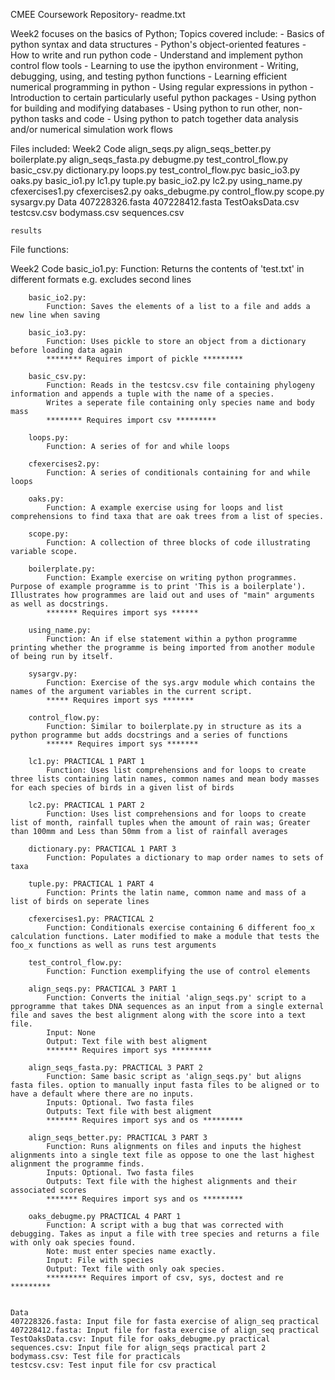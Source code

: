 CMEE Coursework Repository- readme.txt 

Week2 focuses on the basics of Python; Topics covered include:
    - Basics of python syntax and data structures
    - Python's object-oriented features
    - How to write and run python code
    - Understand and implement python control flow tools
    - Learning to use the ipython environment 
    - Writing, debugging, using, and testing python functions 
    - Learning efficient numerical programming in python
    - Using regular expressions in python
    - Introduction to certain particularly useful python packages
    - Using python for building and modifying databases
    - Using python to run other, non-python tasks and code
    - Using python to patch together data analysis and/or numerical        simulation work flows

Files included:
Week2 
    Code 
        align_seqs.py           align_seqs_better.py    boilerplate.py 
        align_seqs_fasta.py     debugme.py              test_control_flow.py
        basic_csv.py            dictionary.py           loops.py  test_control_flow.pyc   basic_io3.py            oaks.py
        basic_io1.py            lc1.py                  tuple.py
        basic_io2.py            lc2.py                  using_name.py
        cfexercises1.py         cfexercises2.py         oaks_debugme.py
        control_flow.py         scope.py                sysargv.py
    Data
        407228326.fasta         407228412.fasta         TestOaksData.csv
        testcsv.csv             bodymass.csv            sequences.csv
         
    results



File functions: 

Week2 
    Code
        basic_io1.py: 
            Function: Returns the contents of 'test.txt' in different formats e.g. excludes second lines

        basic_io2.py: 
            Function: Saves the elements of a list to a file and adds a new line when saving  

        basic_io3.py: 
            Function: Uses pickle to store an object from a dictionary before loading data again 
            ******** Requires import of pickle *********  

        basic_csv.py: 
            Function: Reads in the testcsv.csv file containing phylogeny information and appends a tuple with the name of a species. 
            Writes a seperate file containing only species name and body mass
            ******** Requires import csv *********

        loops.py:  
            Function: A series of for and while loops 

        cfexercises2.py:
            Function: A series of conditionals containing for and while loops 

        oaks.py: 
            Function: A example exercise using for loops and list comprehensions to find taxa that are oak trees from a list of species. 
                        
        scope.py: 
            Function: A collection of three blocks of code illustrating variable scope.
            
        boilerplate.py: 
            Function: Example exercise on writing python programmes. Purpose of example programme is to print 'This is a boilerplate'). Illustrates how programmes are laid out and uses of "main" arguments as well as docstrings.
            ******* Requires import sys ****** 
        
        using_name.py: 
            Function: An if else statement within a python programme printing whether the programme is being imported from another module of being run by itself. 

        sysargv.py: 
            Function: Exercise of the sys.argv module which contains the names of the argument variables in the current script. 
            ***** Requires import sys *******

        control_flow.py: 
            Function: Similar to boilerplate.py in structure as its a python programme but adds docstrings and a series of functions 
            ****** Requires import sys *******

        lc1.py: PRACTICAL 1 PART 1 
            Function: Uses list comprehensions and for loops to create three lists containing latin names, common names and mean body masses for each species of birds in a given list of birds
        
        lc2.py: PRACTICAL 1 PART 2
            Function: Uses list comprehensions and for loops to create list of month, rainfall tuples when the amount of rain was; Greater than 100mm and Less than 50mm from a list of rainfall averages 

        dictionary.py: PRACTICAL 1 PART 3
            Function: Populates a dictionary to map order names to sets of taxa

        tuple.py: PRACTICAL 1 PART 4
            Function: Prints the latin name, common name and mass of a list of birds on seperate lines

        cfexercises1.py: PRACTICAL 2
            Function: Conditionals exercise containing 6 different foo_x calculation functions. Later modified to make a module that tests the foo_x functions as well as runs test arguments 

        test_control_flow.py: 
            Function: Function exemplifying the use of control elements

        align_seqs.py: PRACTICAL 3 PART 1
            Function: Converts the initial 'align_seqs.py' script to a pprogramme that takes DNA sequences as an input from a single external file and saves the best alignment along with the score into a text file. 
            Input: None 
            Output: Text file with best aligment 
            ******* Requires import sys *********

        align_seqs_fasta.py: PRACTICAL 3 PART 2
            Function: Same basic script as 'align_seqs.py' but aligns fasta files. option to manually input fasta files to be aligned or to have a default where there are no inputs. 
            Inputs: Optional. Two fasta files 
            Outputs: Text file with best aligment 
            ******* Requires import sys and os *********

        align_seqs_better.py: PRACTICAL 3 PART 3
            Function: Runs alignments on files and inputs the highest alignments into a single text file as oppose to one the last highest alignment the programme finds. 
            Inputs: Optional. Two fasta files 
            Outputs: Text file with the highest alignments and their associated scores
            ******* Requires import sys and os *********

        oaks_debugme.py PRACTICAL 4 PART 1
            Function: A script with a bug that was corrected with debugging. Takes as input a file with tree species and returns a file with only oak species found.
            Note: must enter species name exactly. 
            Input: File with species 
            Output: Text file with only oak species. 
            ********* Requires import of csv, sys, doctest and re *********

        
    Data
    407228326.fasta: Input file for fasta exercise of align_seq practical   
    407228412.fasta: Input file for fasta exercise of align_seq practical
    TestOaksData.csv: Input file for oaks_debugme.py practical 
    sequences.csv: Input file for align_seqs practical part 2
    bodymass.csv: Test file for practicals
    testcsv.csv: Test input file for csv practical 